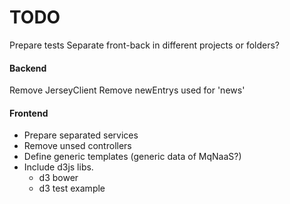 TODO
====

Prepare tests
Separate front-back in different projects or folders?

#### Backend
Remove JerseyClient
Remove newEntrys used for 'news'

#### Frontend

* Prepare separated services
* Remove unsed controllers
* Define generic templates (generic data of MqNaaS?)
* Include d3js libs.
	* d3 bower
	* d3 test example
